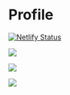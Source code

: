 # Profile

[![Netlify Status](https://api.netlify.com/api/v1/badges/6509aced-6f20-4ca9-97b9-3914d85f2fcc/deploy-status)](https://app.netlify.com/sites/hpprc-next-template/deploys)

![](https://github.com/hppRC/hppRC.github.io/workflows/Lint/badge.svg)

![](https://github.com/hppRC/hppRC.github.io/workflows/Build%20project%20and%20Run%20Lighthouse%20CI/badge.svg)

![](https://github.com/hppRC/hppRC.github.io/workflows/GitHub%20Pages/badge.svg)
